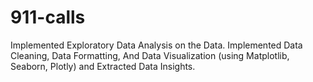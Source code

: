 # 911-calls
Implemented Exploratory Data Analysis on the Data. Implemented Data Cleaning, Data Formatting, And Data Visualization (using Matplotlib, Seaborn, Plotly) and Extracted Data Insights.

